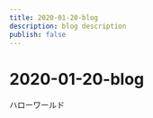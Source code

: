 ```yaml
---
title: 2020-01-20-blog
description: blog description
publish: false
---
```


# 2020-01-20-blog

ハローワールド
